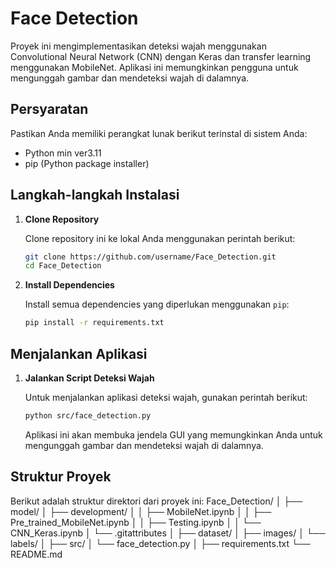 # Face Detection

Proyek ini mengimplementasikan deteksi wajah menggunakan Convolutional Neural Network (CNN) dengan Keras dan transfer learning menggunakan MobileNet. Aplikasi ini memungkinkan pengguna untuk mengunggah gambar dan mendeteksi wajah di dalamnya.

## Persyaratan

Pastikan Anda memiliki perangkat lunak berikut terinstal di sistem Anda:

- Python min ver3.11
- pip (Python package installer)

## Langkah-langkah Instalasi

1. **Clone Repository**

   Clone repository ini ke lokal Anda menggunakan perintah berikut:

   ```bash
   git clone https://github.com/username/Face_Detection.git
   cd Face_Detection
   ```

2. **Install Dependencies**

   Install semua dependencies yang diperlukan menggunakan `pip`:

   ```bash
   pip install -r requirements.txt
   ```

## Menjalankan Aplikasi

1. **Jalankan Script Deteksi Wajah**

   Untuk menjalankan aplikasi deteksi wajah, gunakan perintah berikut:

   ```bash
   python src/face_detection.py
   ```

   Aplikasi ini akan membuka jendela GUI yang memungkinkan Anda untuk mengunggah gambar dan mendeteksi wajah di dalamnya.

## Struktur Proyek

Berikut adalah struktur direktori dari proyek ini:
Face_Detection/
│
├── model/
│ ├── development/
│ │ ├── MobileNet.ipynb
│ │ ├── Pre_trained_MobileNet.ipynb
│ │ ├── Testing.ipynb
│ │ └── CNN_Keras.ipynb
│ └── .gitattributes
│
├── dataset/
│ ├── images/
│ └── labels/
│
├── src/
│ └── face_detection.py
│
├── requirements.txt
└── README.md